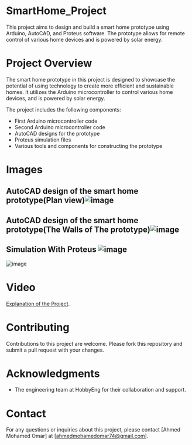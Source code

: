 # SmartHome_Project<pr>
This project aims to design and build a smart home prototype using Arduino, AutoCAD, and Proteus software. The prototype allows for remote control of various home devices and is powered by solar energy.<pr>
# Project Overview
The smart home prototype in this project is designed to showcase the potential of using technology to create more efficient and sustainable homes. It utilizes the Arduino microcontroller to control various home devices, and is powered by solar energy.

The project includes the following components:
- First Arduino microcontroller code
- Second Arduino microcontroller code
- AutoCAD designs for the prototype
- Proteus simulation files
- Various tools and components for constructing the prototype<pr>
# Images

## AutoCAD design of the smart home prototype(Plan view)![image](https://github.com/AhmedMohamedomar74/SmartHome_Project/assets/119351564/78927fc7-33af-473c-935c-ae23a3611c88)
## AutoCAD design of the smart home prototype(The Walls of The prototype)![image](https://github.com/AhmedMohamedomar74/SmartHome_Project/assets/119351564/95318348-a911-42e9-8e88-561d06f356fa)
## Simulation With Proteus ![image](https://github.com/AhmedMohamedomar74/SmartHome_Project/assets/119351564/8e0c185d-405e-4ec2-8526-278cc185e3c8)
![image](https://github.com/AhmedMohamedomar74/SmartHome_Project/assets/119351564/8c2daef9-a4a5-4329-b9c5-e8ec3726d518)
# Video
 [Explanation of the Project](https://drive.google.com/file/d/1JpaOzQW27x1N6X4j87IJCYn176QMvGHk/view?usp=drive_link "Title text").
# Contributing
Contributions to this project are welcome. Please fork this repository and submit a pull request with your changes.
# Acknowledgments
- The engineering team at HobbyEng for their collaboration and support.
# Contact
For any questions or inquiries about this project, please contact [Ahmed Mohamed Omar] at [ahmedmohamedomar74@gmail.com].


